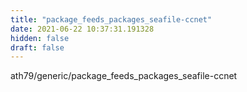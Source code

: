 ```yaml
---
title: "package_feeds_packages_seafile-ccnet"
date: 2021-06-22 10:37:31.191328
hidden: false
draft: false
---
```


ath79/generic/package_feeds_packages_seafile-ccnet

